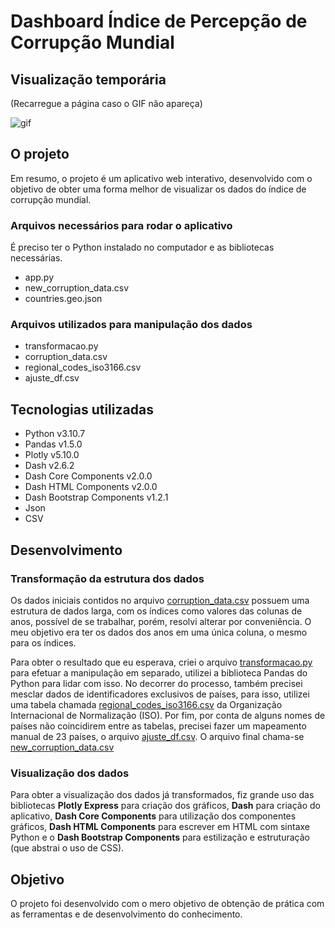 <h1>Dashboard Índice de Percepção de Corrupção Mundial</h1>

<h2>Visualização temporária</h2>
<p>(Recarregue a página caso o GIF não apareça)</p>

<img src="gif.gif" alt=gif>

<h2>O projeto</h2>
<p>Em resumo, o projeto é um aplicativo web interativo, desenvolvido com o objetivo de obter uma forma melhor de visualizar os dados do índice de corrupção mundial.</p>

<h3>Arquivos necessários para rodar o aplicativo</h3>
<p>É preciso ter o Python instalado no computador e as bibliotecas necessárias.</p>
<ul>
    <li>app.py</li>
    <li>new_corruption_data.csv</li>
    <li>countries.geo.json</li>
</ul>

<h3>Arquivos utilizados para manipulação dos dados</h3>
<ul>
    <li>transformacao.py</li>
    <li>corruption_data.csv</li>
    <li>regional_codes_iso3166.csv</li>
    <li>ajuste_df.csv</li>
</ul>

<h2>Tecnologias utilizadas</h2>
<ul>
    <li>Python v3.10.7</li>
    <li>Pandas v1.5.0</li>
    <li>Plotly v5.10.0</li>
    <li>Dash v2.6.2</li>
    <li>Dash Core Components v2.0.0</li>
    <li>Dash HTML Components v2.0.0</li>
    <li>Dash Bootstrap Components v1.2.1</li>
    <li>Json</li>
    <li>CSV</li>
</ul>

<h2>Desenvolvimento</h2>

<h3>Transformação da estrutura dos dados</h3>
<p>Os dados iniciais contidos no arquivo <u>corruption_data.csv</u> possuem uma estrutura de dados larga, com os índices como valores das colunas de anos, possível de se trabalhar, porém, resolvi alterar por conveniência. O meu objetivo era ter os dados dos anos em uma única coluna, o mesmo para os índices.</p>
<p>Para obter o resultado que eu esperava, criei o arquivo <u>transformacao.py</u> para efetuar a manipulação em separado, utilizei a biblioteca Pandas do  Python para lidar com isso. No decorrer do processo, também precisei mesclar dados de identificadores exclusivos de países, para isso, utilizei uma tabela chamada <u>regional_codes_iso3166.csv</u> da Organização Internacional de Normalização (ISO). Por fim, por conta de alguns nomes de países não coincidirem entre as tabelas, precisei fazer um mapeamento manual de 23 países, o arquivo <u>ajuste_df.csv</u>. O arquivo final chama-se <u>new_corruption_data.csv</u></p>

<h3>Visualização dos dados</h3>
<p>Para obter a visualização dos dados já transformados, fiz grande uso das bibliotecas <b>Plotly Express</b> para criação dos gráficos, <b>Dash</b> para criação do aplicativo, <b>Dash Core Components</b> para utilização dos componentes gráficos, <b>Dash HTML Components</b> para escrever em HTML com sintaxe Python e o <b>Dash Bootstrap Components</b> para estilização e estruturação (que abstrai o uso de CSS).</p>

<h2>Objetivo</h2>
<p>O projeto foi desenvolvido com o mero objetivo de obtenção de prática com as ferramentas e de desenvolvimento do conhecimento.</p>



